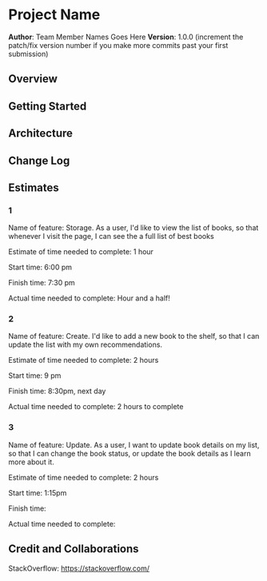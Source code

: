 # Project Name

**Author**: Team Member Names Goes Here
**Version**: 1.0.0 (increment the patch/fix version number if you make more commits past your first submission)

## Overview
<!-- Provide a high level overview of what this application is and why you are building it, beyond the fact that it's an assignment for this class. (i.e. What's your problem domain?) -->

## Getting Started
<!-- What are the steps that a user must take in order to build this app on their own machine and get it running? -->

## Architecture
<!-- Provide a detailed description of the application design. What technologies (languages, libraries, etc) you're using, and any other relevant design information. -->

## Change Log
<!-- Use this area to document the iterative changes made to your application as each feature is successfully implemented. Use time stamps. Here's an example:

01-01-2001 4:59pm - Application now has a fully-functional express server, with a GET route for the location resource. -->

## Estimates

### 1

Name of feature: Storage. As a user, I'd like to view the list of books, so that whenever I visit the page, I can see the a full list of best books

Estimate of time needed to complete: 1 hour

Start time: 6:00 pm

Finish time: 7:30 pm

Actual time needed to complete: Hour and a half!

### 2

Name of feature: Create. I'd like to add a new book to the shelf, so that I can update the list with my own recommendations.

Estimate of time needed to complete: 2 hours

Start time: 9 pm

Finish time: 8:30pm, next day

Actual time needed to complete: 2 hours to complete

### 3

Name of feature: Update. As a user, I want to update book details on my list, so that I can change the book status, or update the book details as I learn more about it.

Estimate of time needed to complete: 2 hours

Start time: 1:15pm

Finish time: 

Actual time needed to complete: 

## Credit and Collaborations
<!-- Give credit (and a link) to other people or resources that helped you build this application. -->
StackOverflow: https://stackoverflow.com/
